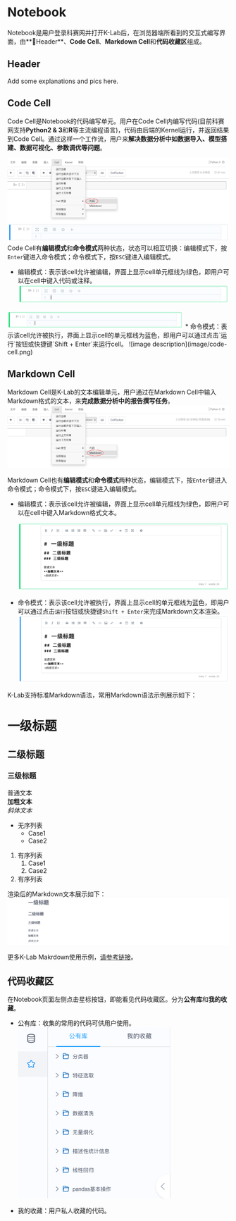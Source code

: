 # Notebook
Notebook是用户登录科赛网并打开K-Lab后，在浏览器端所看到的交互式编写界面，由**Header**、**Code Cell**、**Markdown Cell**和**代码收藏区**组成。
## Header
Add some explanations and pics here. 
## Code Cell
Code Cell是Notebook的代码编写单元。用户在Code Cell内编写代码(目前科赛网支持**Python2 & 3**和**R**等主流编程语言)，代码由后端的Kernel运行，并返回结果到Code Cell。通过这样一个工作流，用户来**解决数据分析中如数据导入、模型搭建、数据可视化、参数调优等问题**。    

![Code Cell](image/cell-code.jpg)
![image description](image/code-cell.png)
Code Cell有**编辑模式**和**命令模式**两种状态，状态可以相互切换：编辑模式下，按`Enter`键进入命令模式；命令模式下，按`ESC`键进入编辑模式。

* 编辑模式：表示该cell允许被编辑，界面上显示cell单元框线为绿色，即用户可以在cell中键入代码或注释。
 ![image description](image/code-cell-green.png)
 <img src="image/code-cell-green.png" alt = 'testing,will be deleted later' width="400" height="40">
* 命令模式：表示该cell允许被执行，界面上显示cell的单元框线为蓝色，即用户可以通过点击`运行`按钮或快捷键`Shift + Enter`来运行cell。
  ![image description](image/code-cell.png)




## Markdown Cell
Markdown Cell是K-Lab的文本编辑单元，用户通过在Markdown Cell中输入Markdown格式的文本，来**完成数据分析中的报告撰写任务**。
![image description](image/cell-markdown.jpg)

Markdown Cell也有**编辑模式**和**命令模式**两种状态，编辑模式下，按`Enter`键进入命令模式；命令模式下，按`ESC`键进入编辑模式。
* 编辑模式：表示该cell允许被编辑，界面上显示cell单元框线为绿色，即用户可以在cell中键入Markdown格式文本。

  ![image description](image/markdown-cell-green.png)
* 命令模式：表示该cell允许被执行，界面上显示cell的单元框线为蓝色，即用户可以通过点击`运行`按钮或快捷键`Shift + Enter`来完成Markdown文本渲染。
 ![image description](image/markdown-cell-blue.png)
 


K-Lab支持标准Markdown语法，常用Markdown语法示例展示如下：

# 一级标题
## 二级标题
### 三级标题

普通文本    
**加粗文本**    
*斜体文本*

* 无序列表
    * Case1
    * Case2

1. 有序列表
    1. Case1
    2. Case2
2. 有序列表



渲染后的Markdown文本展示如下：     
![image description](image/markdown-cell-run.png)
  
更多K-Lab Makrdown使用示例，[请参考链接](https://www.kesci.com/static/markdown_guide.html)。

## 代码收藏区
在Notebook页面左侧点击星标按钮，即能看见代码收藏区。分为**公有库**和**我的收藏**。
* 公有库：收集的常用的代码可供用户使用。        
![image description](image/code-storage.png)

* 我的收藏：用户私人收藏的代码。